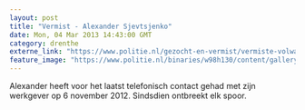 ```yaml
---
layout: post
title: "Vermist - Alexander Sjevtsjenko"
date: Mon, 04 Mar 2013 14:43:00 GMT
category: drenthe
externe_link: "https://www.politie.nl/gezocht-en-vermist/vermiste-volwassenen/2013/maart/alexander-sjevtsjenko.html"
feature_image: "https://www.politie.nl/binaries/w98h130/content/gallery/politie/vermist/vermiste-volwassenen/2013/maart/alexander-sjevtsjenko.jpg"
---
```


Alexander heeft voor het laatst telefonisch contact gehad met zijn werkgever op 6 november 2012. Sindsdien ontbreekt elk spoor.
